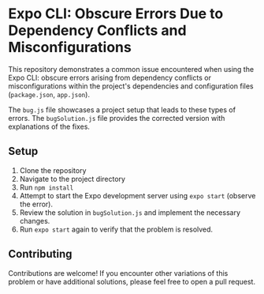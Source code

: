 # Expo CLI: Obscure Errors Due to Dependency Conflicts and Misconfigurations

This repository demonstrates a common issue encountered when using the Expo CLI: obscure errors arising from dependency conflicts or misconfigurations within the project's dependencies and configuration files (`package.json`, `app.json`).

The `bug.js` file showcases a project setup that leads to these types of errors.  The `bugSolution.js` file provides the corrected version with explanations of the fixes.

## Setup

1. Clone the repository
2. Navigate to the project directory
3. Run `npm install`
4. Attempt to start the Expo development server using `expo start` (observe the error).
5. Review the solution in `bugSolution.js` and implement the necessary changes.
6. Run `expo start` again to verify that the problem is resolved.

## Contributing

Contributions are welcome! If you encounter other variations of this problem or have additional solutions, please feel free to open a pull request.
